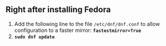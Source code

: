 ## Right after installing Fedora
01. Add the following line to the file `/etc/dnf/dnf.conf` to allow configuration to a faster mirror: **`fastestmirror=True`**
02. **`sudo dnf update`**





